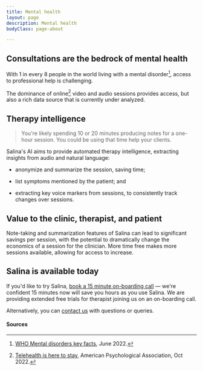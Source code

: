 ```yaml
---
title: Mental health
layout: page
description: Mental health
bodyClass: page-about

---
```


## Consultations are the bedrock of mental health

With 1 in every 8 people in the world living with a mental disorder[^1],
access to professional help is challenging. 

The dominance of online[^2] video and audio sessions provides access,
but also a rich data source that is currently under analyzed.

## Therapy intelligence

> You're likely spending 10 or 20 minutes producing notes for a one-hour session. You could be using that time help your clients.

Salina's AI aims to provide automated therapy intelligence, extracting insights from audio and natural language:

- anonymize and summarize the session, saving time;

- list symptoms mentioned by the patient; and

- extracting key voice markers from sessions, to consistently track changes over sessions.


## Value to the clinic, therapist, and patient

Note-taking and summarization features of Salina can lead to significant savings per session, with the potential to dramatically change the economics of a session for the clinician. More time free makes more sessions available, allowing for access to increase.

## Salina is available today

If you'd like to try Salina, [book a 15 minute on-boarding call](https://fantastical.app/richard-dallaway/salina-onboarding) — we're confident 15 minutes now will save you hours as you use Salina. We are providing extended free trials for therapist joining us on an on-boarding call.

Alternatively, you can [contact us](/contact/) with questions or queries.


#### Sources

[^1]: [WHO Mental disorders key facts](https://www.who.int/news-room/fact-sheets/detail/mental-disorders), June 2022.

[^2]: [Telehealth is here to stay](https://www.apa.org/monitor/2022/10/future-of-telehealth), American Psychological Association, Oct 2022.
